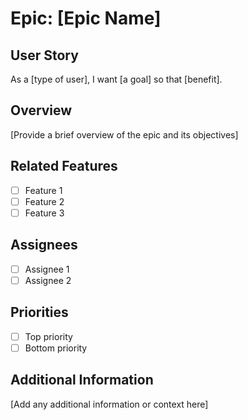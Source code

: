# Epic: [Epic Name]

## User Story
As a [type of user], I want [a goal] so that [benefit].

## Overview
[Provide a brief overview of the epic and its objectives]

## Related Features
- [ ] Feature 1
- [ ] Feature 2
- [ ] Feature 3

## Assignees
- [ ] Assignee 1
- [ ] Assignee 2

## Priorities
- [ ] Top priority
- [ ] Bottom priority

## Additional Information
[Add any additional information or context here]
